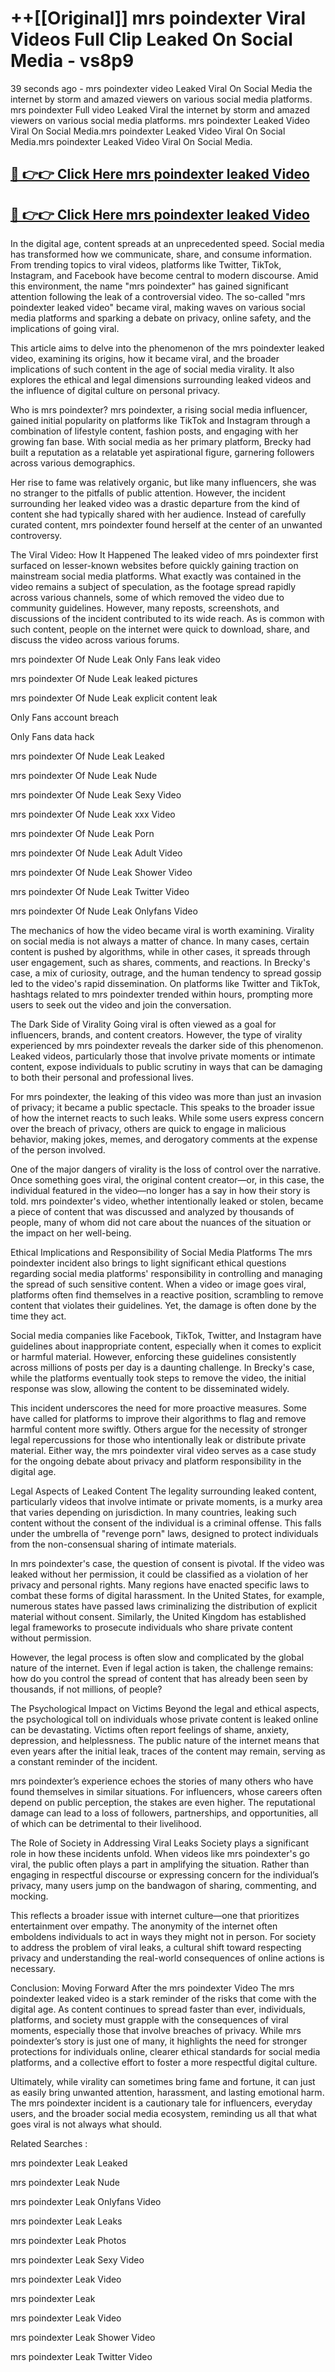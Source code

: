 # ++[[Original]] mrs poindexter Viral Videos Full Clip Leaked On Social Media - vs8p9<br>

39 seconds ago - mrs poindexter video Leaked Viral On Social Media the internet by storm and amazed viewers on various social media platforms.
mrs poindexter Full video Leaked Viral the internet by storm and amazed viewers on various social media platforms. mrs poindexter Leaked Video Viral On Social Media.mrs poindexter Leaked Video Viral On Social Media.mrs poindexter Leaked Video Viral On Social Media.<br>


## [🔴 👉👉 Click Here mrs poindexter leaked Video ](https://onlyclips.site?title=mrs_poindexter&ref=git)

## [🔴 👉👉 Click Here mrs poindexter leaked Video ](https://onlyclips.site?title=mrs_poindexter&ref=git)

In the digital age, content spreads at an unprecedented speed. Social media has transformed how we communicate, share, and consume information. From trending topics to viral videos, platforms like Twitter, TikTok, Instagram, and Facebook have become central to modern discourse. Amid this environment, the name "mrs poindexter" has gained significant attention following the leak of a controversial video. The so-called "mrs poindexter leaked video" became viral, making waves on various social media platforms and sparking a debate on privacy, online safety, and the implications of going viral.

This article aims to delve into the phenomenon of the mrs poindexter leaked video, examining its origins, how it became viral, and the broader implications of such content in the age of social media virality. It also explores the ethical and legal dimensions surrounding leaked videos and the influence of digital culture on personal privacy.

Who is mrs poindexter?
mrs poindexter, a rising social media influencer, gained initial popularity on platforms like TikTok and Instagram through a combination of lifestyle content, fashion posts, and engaging with her growing fan base. With social media as her primary platform, Brecky had built a reputation as a relatable yet aspirational figure, garnering followers across various demographics.

Her rise to fame was relatively organic, but like many influencers, she was no stranger to the pitfalls of public attention. However, the incident surrounding her leaked video was a drastic departure from the kind of content she had typically shared with her audience. Instead of carefully curated content, mrs poindexter found herself at the center of an unwanted controversy.

The Viral Video: How It Happened
The leaked video of mrs poindexter first surfaced on lesser-known websites before quickly gaining traction on mainstream social media platforms. What exactly was contained in the video remains a subject of speculation, as the footage spread rapidly across various channels, some of which removed the video due to community guidelines. However, many reposts, screenshots, and discussions of the incident contributed to its wide reach. As is common with such content, people on the internet were quick to download, share, and discuss the video across various forums.

mrs poindexter Of Nude Leak Only Fans leak video

mrs poindexter Of Nude Leak leaked pictures

mrs poindexter Of Nude Leak explicit content leak

Only Fans account breach

Only Fans data hack

mrs poindexter Of Nude Leak Leaked

mrs poindexter Of Nude Leak Nude

mrs poindexter Of Nude Leak Sexy Video

mrs poindexter Of Nude Leak xxx Video

mrs poindexter Of Nude Leak Porn

mrs poindexter Of Nude Leak Adult Video

mrs poindexter Of Nude Leak Shower Video

mrs poindexter Of Nude Leak Twitter Video

mrs poindexter Of Nude Leak Onlyfans Video

The mechanics of how the video became viral is worth examining. Virality on social media is not always a matter of chance. In many cases, certain content is pushed by algorithms, while in other cases, it spreads through user engagement, such as shares, comments, and reactions. In Brecky's case, a mix of curiosity, outrage, and the human tendency to spread gossip led to the video's rapid dissemination. On platforms like Twitter and TikTok, hashtags related to mrs poindexter trended within hours, prompting more users to seek out the video and join the conversation.

The Dark Side of Virality
Going viral is often viewed as a goal for influencers, brands, and content creators. However, the type of virality experienced by mrs poindexter reveals the darker side of this phenomenon. Leaked videos, particularly those that involve private moments or intimate content, expose individuals to public scrutiny in ways that can be damaging to both their personal and professional lives.

For mrs poindexter, the leaking of this video was more than just an invasion of privacy; it became a public spectacle. This speaks to the broader issue of how the internet reacts to such leaks. While some users express concern over the breach of privacy, others are quick to engage in malicious behavior, making jokes, memes, and derogatory comments at the expense of the person involved.

One of the major dangers of virality is the loss of control over the narrative. Once something goes viral, the original content creator—or, in this case, the individual featured in the video—no longer has a say in how their story is told. mrs poindexter's video, whether intentionally leaked or stolen, became a piece of content that was discussed and analyzed by thousands of people, many of whom did not care about the nuances of the situation or the impact on her well-being.

Ethical Implications and Responsibility of Social Media Platforms
The mrs poindexter incident also brings to light significant ethical questions regarding social media platforms' responsibility in controlling and managing the spread of such sensitive content. When a video or image goes viral, platforms often find themselves in a reactive position, scrambling to remove content that violates their guidelines. Yet, the damage is often done by the time they act.

Social media companies like Facebook, TikTok, Twitter, and Instagram have guidelines about inappropriate content, especially when it comes to explicit or harmful material. However, enforcing these guidelines consistently across millions of posts per day is a daunting challenge. In Brecky's case, while the platforms eventually took steps to remove the video, the initial response was slow, allowing the content to be disseminated widely.

This incident underscores the need for more proactive measures. Some have called for platforms to improve their algorithms to flag and remove harmful content more swiftly. Others argue for the necessity of stronger legal repercussions for those who intentionally leak or distribute private material. Either way, the mrs poindexter viral video serves as a case study for the ongoing debate about privacy and platform responsibility in the digital age.

Legal Aspects of Leaked Content
The legality surrounding leaked content, particularly videos that involve intimate or private moments, is a murky area that varies depending on jurisdiction. In many countries, leaking such content without the consent of the individual is a criminal offense. This falls under the umbrella of "revenge porn" laws, designed to protect individuals from the non-consensual sharing of intimate materials.

In mrs poindexter's case, the question of consent is pivotal. If the video was leaked without her permission, it could be classified as a violation of her privacy and personal rights. Many regions have enacted specific laws to combat these forms of digital harassment. In the United States, for example, numerous states have passed laws criminalizing the distribution of explicit material without consent. Similarly, the United Kingdom has established legal frameworks to prosecute individuals who share private content without permission.

However, the legal process is often slow and complicated by the global nature of the internet. Even if legal action is taken, the challenge remains: how do you control the spread of content that has already been seen by thousands, if not millions, of people?

The Psychological Impact on Victims
Beyond the legal and ethical aspects, the psychological toll on individuals whose private content is leaked online can be devastating. Victims often report feelings of shame, anxiety, depression, and helplessness. The public nature of the internet means that even years after the initial leak, traces of the content may remain, serving as a constant reminder of the incident.

mrs poindexter’s experience echoes the stories of many others who have found themselves in similar situations. For influencers, whose careers often depend on public perception, the stakes are even higher. The reputational damage can lead to a loss of followers, partnerships, and opportunities, all of which can be detrimental to their livelihood.

The Role of Society in Addressing Viral Leaks
Society plays a significant role in how these incidents unfold. When videos like mrs poindexter's go viral, the public often plays a part in amplifying the situation. Rather than engaging in respectful discourse or expressing concern for the individual’s privacy, many users jump on the bandwagon of sharing, commenting, and mocking.

This reflects a broader issue with internet culture—one that prioritizes entertainment over empathy. The anonymity of the internet often emboldens individuals to act in ways they might not in person. For society to address the problem of viral leaks, a cultural shift toward respecting privacy and understanding the real-world consequences of online actions is necessary.

Conclusion: Moving Forward After the mrs poindexter Video
The mrs poindexter leaked video is a stark reminder of the risks that come with the digital age. As content continues to spread faster than ever, individuals, platforms, and society must grapple with the consequences of viral moments, especially those that involve breaches of privacy. While mrs poindexter’s story is just one of many, it highlights the need for stronger protections for individuals online, clearer ethical standards for social media platforms, and a collective effort to foster a more respectful digital culture.

Ultimately, while virality can sometimes bring fame and fortune, it can just as easily bring unwanted attention, harassment, and lasting emotional harm. The mrs poindexter incident is a cautionary tale for influencers, everyday users, and the broader social media ecosystem, reminding us all that what goes viral is not always what should.

Related Searches :

mrs poindexter Leak Leaked

mrs poindexter Leak Nude

mrs poindexter Leak Onlyfans Video

mrs poindexter Leak Leaks

mrs poindexter Leak Photos

mrs poindexter Leak Sexy Video

mrs poindexter Leak Video

mrs poindexter Leak

mrs poindexter Leak Video

mrs poindexter Leak Shower Video

mrs poindexter Leak Twitter Video

